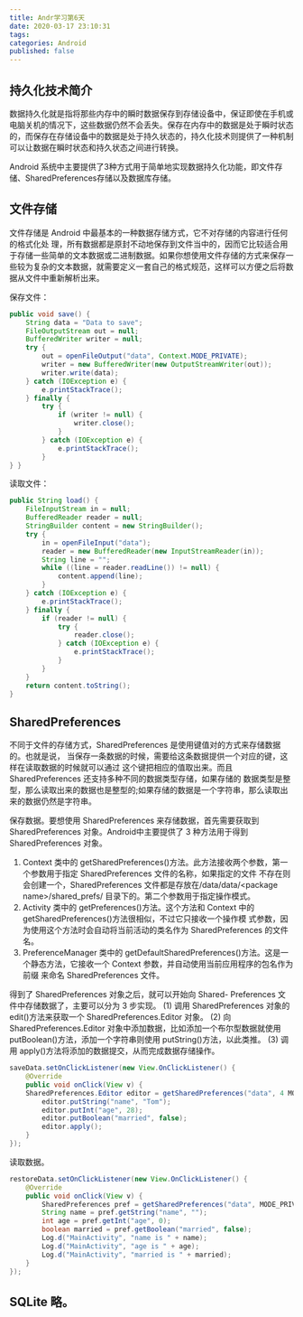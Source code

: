 ```yaml
---
title: Andr学习第6天
date: 2020-03-17 23:10:31
tags:
categories: Android
published: false
---
```




## 持久化技术简介
数据持久化就是指将那些内存中的瞬时数据保存到存储设备中，保证即使在手机或电脑关机的情况下，这些数据仍然不会丢失。保存在内存中的数据是处于瞬时状态的，而保存在存储设备中的数据是处于持久状态的，持久化技术则提供了一种机制可以让数据在瞬时状态和持久状态之间进行转换。

Android 系统中主要提供了3种方式用于简单地实现数据持久化功能，即文件存储、SharedPreferences存储以及数据库存储。

## 文件存储
文件存储是 Android 中最基本的一种数据存储方式，它不对存储的内容进行任何的格式化处 理，所有数据都是原封不动地保存到文件当中的，因而它比较适合用于存储一些简单的文本数据或二进制数据。如果你想使用文件存储的方式来保存一些较为复杂的文本数据，就需要定义一套自己的格式规范，这样可以方便之后将数据从文件中重新解析出来。

保存文件：
```java
public void save() {
    String data = "Data to save";
    FileOutputStream out = null;
    BufferedWriter writer = null;
    try {
        out = openFileOutput("data", Context.MODE_PRIVATE);
        writer = new BufferedWriter(new OutputStreamWriter(out));
        writer.write(data);
    } catch (IOException e) {
        e.printStackTrace();
    } finally {
        try {
            if (writer != null) {
                writer.close();
            }
        } catch (IOException e) {
            e.printStackTrace();
        }
} }
```

读取文件：
```java
public String load() {
    FileInputStream in = null;
    BufferedReader reader = null;
    StringBuilder content = new StringBuilder();
    try {
        in = openFileInput("data");
        reader = new BufferedReader(new InputStreamReader(in));
        String line = "";
        while ((line = reader.readLine()) != null) {
            content.append(line);
        }
    } catch (IOException e) {
        e.printStackTrace();
    } finally {
        if (reader != null) {
            try {
                reader.close();
            } catch (IOException e) {
                e.printStackTrace();
            }
        }
    }
    return content.toString();
}
```

## SharedPreferences
不同于文件的存储方式，SharedPreferences 是使用键值对的方式来存储数据的。也就是说， 当保存一条数据的时候，需要给这条数据提供一个对应的键，这样在读取数据的时候就可以通过 这个键把相应的值取出来。而且 SharedPreferences 还支持多种不同的数据类型存储，如果存储的 数据类型是整型，那么读取出来的数据也是整型的;如果存储的数据是一个字符串，那么读取出 来的数据仍然是字符串。

保存数据。要想使用 SharedPreferences 来存储数据，首先需要获取到 SharedPreferences 对象。Android中主要提供了 3 种方法用于得到 SharedPreferences 对象。
1. Context 类中的 getSharedPreferences()方法。此方法接收两个参数，第一个参数用于指定 SharedPreferences 文件的名称，如果指定的文件 不存在则会创建一个，SharedPreferences 文件都是存放在/data/data/\<package name\>/shared_prefs/ 目录下的。第二个参数用于指定操作模式。
2. Activity 类中的 getPreferences()方法。这个方法和 Context 中的 getSharedPreferences()方法很相似，不过它只接收一个操作模
式参数，因为使用这个方法时会自动将当前活动的类名作为 SharedPreferences 的文件名。
3. PreferenceManager 类中的 getDefaultSharedPreferences()方法。这是一个静态方法，它接收一个 Context 参数，并自动使用当前应用程序的包名作为前缀 来命名 SharedPreferences 文件。

得到了 SharedPreferences 对象之后，就可以开始向 Shared- Preferences 文件中存储数据了，主要可以分为 3 步实现。
(1) 调用 SharedPreferences 对象的 edit()方法来获取一个 SharedPreferences.Editor 对象。
(2) 向 SharedPreferences.Editor 对象中添加数据，比如添加一个布尔型数据就使用 putBoolean()方法，添加一个字符串则使用 putString()方法，以此类推。
(3) 调用 apply()方法将添加的数据提交，从而完成数据存储操作。

```java
saveData.setOnClickListener(new View.OnClickListener() {
    @Override
    public void onClick(View v) {
    SharedPreferences.Editor editor = getSharedPreferences("data", 4 MODE_PRIVATE).edit();
        editor.putString("name", "Tom");
        editor.putInt("age", 28);
        editor.putBoolean("married", false);
        editor.apply();
    }
});
```

读取数据。
```java
restoreData.setOnClickListener(new View.OnClickListener() {
    @Override
    public void onClick(View v) {
        SharedPreferences pref = getSharedPreferences("data", MODE_PRIVATE);
        String name = pref.getString("name", "");
        int age = pref.getInt("age", 0);
        boolean married = pref.getBoolean("married", false);
        Log.d("MainActivity", "name is " + name);
        Log.d("MainActivity", "age is " + age);
        Log.d("MainActivity", "married is " + married);
    }
});
```

## SQLite 略。
